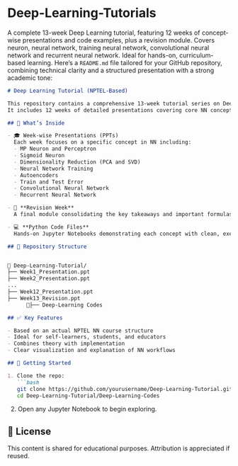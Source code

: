 # Deep-Learning-Tutorials
A complete 13-week Deep Learning tutorial, featuring 12 weeks of concept-wise presentations and code examples, plus a revision module. Covers neuron, neural network, training neural network, convolutional neural network and recurrent neural network. Ideal for hands-on, curriculum-based learning.
Here’s a `README.md` file tailored for your GitHub repository, combining technical clarity and a structured presentation with a strong academic tone:

```markdown
# Deep Learning Tutorial (NPTEL-Based)

This repository contains a comprehensive 13-week tutorial series on Deep Learning, curated in alignment with the NPTEL course structure.
It includes 12 weeks of detailed presentations covering core NN concepts and 1 week of revision content, along with well-documented Python code examples for practical implementation.

## 📘 What’s Inside

- 🎓 Week-wise Presentations (PPTs)  
  Each week focuses on a specific concept in NN including:
  - MP Neuron and Perceptron
  - Sigmoid Neuron
  - Dimensionality Reduction (PCA and SVD)
  - Neural Network Training
  - Autoencoders
  - Train and Test Error
  - Convolutional Neural Network
  - Recurrent Neural Network

- 🧠 **Revision Week**  
  A final module consolidating the key takeaways and important formulas from all previous weeks.

- 💻 **Python Code Files**  
  Hands-on Jupyter Notebooks demonstrating each concept with clean, executable code and real datasets where applicable.

## 📂 Repository Structure


📁 Deep-Learning-Tutorial/
├── Week1_Presentation.ppt
├── Week2_Presentation.ppt
...
├── Week12_Presentation.ppt
├── Week13_Revision.ppt
      📁├── Deep-Learning Codes

## ✅ Key Features

- Based on an actual NPTEL NN course structure  
- Ideal for self-learners, students, and educators  
- Combines theory with implementation  
- Clear visualization and explanation of NN workflows

## 🚀 Getting Started

1. Clone the repo:
   ```bash
   git clone https://github.com/yourusername/Deep-Learning-Tutorial.git
   cd Deep-Learning-Tutorial/Deep-Learning-Codes
   ```

2. Open any Jupyter Notebook to begin exploring.

## 📝 License

This content is shared for educational purposes. Attribution is appreciated if reused.
